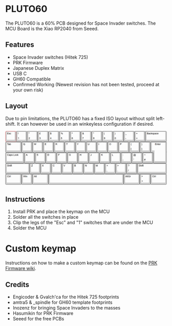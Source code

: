 # PLUTO60
The PLUTO60 is a 60% PCB designed for Space Invader switches. The MCU Board is the Xiao RP2040 from Seeed.

## Features
- Space Invader switches (Hitek 725)
- PRK Firmware
- Japanese Duplex Matrix
- USB C
- GH60 Compatible 
- Confirmed Working (Newest revision has not been tested, proceed at your own risk)
## Layout
Due to pin limitations, the PLUTO60 has a fixed ISO layout without split left-shift. It can however be used in an winkeyless configuration if desired.

![Layout Image](/layout.png)



## Instructions

1. Install PRK and place the keymap on the MCU
2. Solder all the switches in place
3. Clip the legs of the "Esc" and "1" switches that are under the MCU
4. Solder the MCU

# Custom keymap

Instructions on how to make a custom keymap can be found on the [PRK Firmware wiki](https://github.com/picoruby/prk_firmware/wiki/).

## Credits
- Engicoder & Gvalch'ca for the Hitek 725 footprints
- amtra5 & _spindle for GH60 template footprints
- Inozenz for bringing Space Invaders to the masses
- Hasumikin for PRK Firmware
- Seeed for the free PCBs

